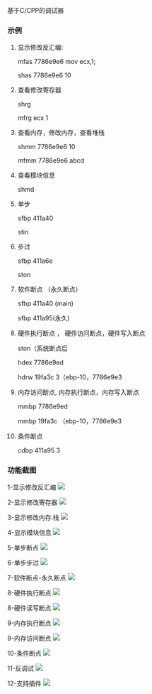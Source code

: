 基于C/CPP的调试器



### 示例

1. 显示修改反汇编:

    mfas 7786e9e6 mov ecx,1;

    shas 7786e9e6 10

2. 查看修改寄存器

    shrg

    mfrg ecx 1

3. 查看内存，修改内存，查看堆栈

    shmm 7786e9e6 10

    mfmm 7786e9e6 abcd

4. 查看模块信息

    shmd

5. 单步

    sfbp 411a40

    stin

6. 步过

    sfbp 411a6e

    ston

7. 软件断点 （永久断点）

    sfbp 411a40	(main) 

    sfbp 411a95(永久)

8. 硬件执行断点 ， 硬件访问断点，硬件写入断点

    ston（系统断点后

    hdex 7786e9ed

    hdrw 19fa3c 3（ebp-10，7786e9e3

9. 内存访问断点, 内存执行断点，内存写入断点

    mmbp 7786e9ed

    mmbp 19fa3c （ebp-10，7786e9e3

10. 条件断点

    cdbp 411a95 3



### 功能截图

1-显示修改反汇编
![](http://img2.21guns.top/2020-02-15-080951.jpg)

2-显示修改寄存器
![](http://img2.21guns.top/2020-02-15-080944.jpg)

3-显示修改内存:栈
![](http://img2.21guns.top/2020-02-15-080856.jpg)

4-显示模块信息
![](http://img2.21guns.top/2020-02-15-080949.jpg)

5-单步断点
![](http://img2.21guns.top/2020-02-15-080943.jpg)

6-单步步过
![](http://img2.21guns.top/2020-02-15-080946.jpg)

7-软件断点-永久断点
![](http://img2.21guns.top/2020-02-15-080855.jpg)

8-硬件执行断点
![](http://img2.21guns.top/2020-02-15-080952.jpg)

8-硬件读写断点
![](http://img2.21guns.top/2020-02-15-080937.jpg)

9-内存执行断点
![](http://img2.21guns.top/2020-02-15-080942.jpg)

9-内存访问断点
![](http://img2.21guns.top/2020-02-15-080853.jpg)

10-条件断点
![](http://img2.21guns.top/2020-02-15-080938.jpg)

11-反调试
![](http://img2.21guns.top/2020-02-15-080948.jpg)

12-支持插件
![](http://img2.21guns.top/2020-02-15-080940.jpg)